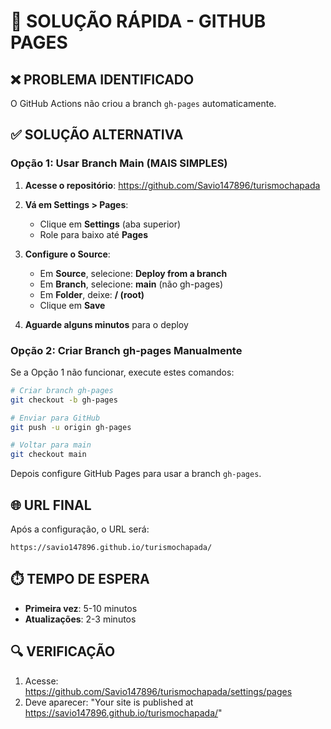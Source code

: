 # 🔧 SOLUÇÃO RÁPIDA - GITHUB PAGES

## ❌ PROBLEMA IDENTIFICADO
O GitHub Actions não criou a branch `gh-pages` automaticamente.

## ✅ SOLUÇÃO ALTERNATIVA

### Opção 1: Usar Branch Main (MAIS SIMPLES)

1. **Acesse o repositório**: https://github.com/Savio147896/turismochapada

2. **Vá em Settings > Pages**:
   - Clique em **Settings** (aba superior)
   - Role para baixo até **Pages**

3. **Configure o Source**:
   - Em **Source**, selecione: **Deploy from a branch**
   - Em **Branch**, selecione: **main** (não gh-pages)
   - Em **Folder**, deixe: **/ (root)**
   - Clique em **Save**

4. **Aguarde alguns minutos** para o deploy

### Opção 2: Criar Branch gh-pages Manualmente

Se a Opção 1 não funcionar, execute estes comandos:

```bash
# Criar branch gh-pages
git checkout -b gh-pages

# Enviar para GitHub
git push -u origin gh-pages

# Voltar para main
git checkout main
```

Depois configure GitHub Pages para usar a branch `gh-pages`.

## 🌐 URL FINAL
Após a configuração, o URL será:
```
https://savio147896.github.io/turismochapada/
```

## ⏱️ TEMPO DE ESPERA
- **Primeira vez**: 5-10 minutos
- **Atualizações**: 2-3 minutos

## 🔍 VERIFICAÇÃO
1. Acesse: https://github.com/Savio147896/turismochapada/settings/pages
2. Deve aparecer: "Your site is published at https://savio147896.github.io/turismochapada/" 